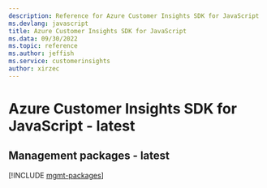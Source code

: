 ```yaml
---
description: Reference for Azure Customer Insights SDK for JavaScript
ms.devlang: javascript
title: Azure Customer Insights SDK for JavaScript
ms.data: 09/30/2022
ms.topic: reference
ms.author: jeffish
ms.service: customerinsights
author: xirzec
---
```

# Azure Customer Insights SDK for JavaScript - latest

## Management packages - latest
[!INCLUDE [mgmt-packages](customer-insights-mgmt-index.md)]